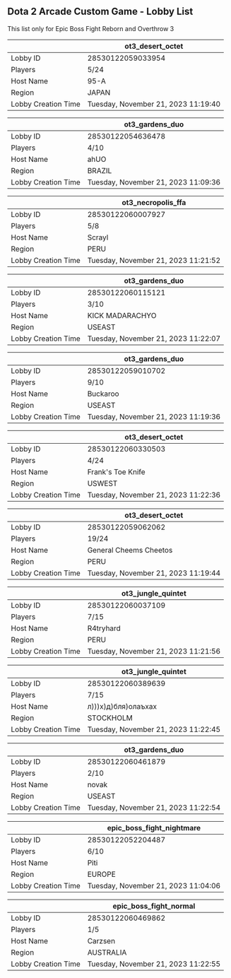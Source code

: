 ## Dota 2 Arcade Custom Game - Lobby List

This list only for Epic Boss Fight Reborn and Overthrow 3

|  | ot3_desert_octet |
| ------ | ------ |
| Lobby ID | 28530122059033954 |
| Players | 5/24 |
| Host Name | 95-A |
| Region | JAPAN |
| Lobby Creation Time | Tuesday, November 21, 2023 11:19:40 |


|  | ot3_gardens_duo |
| ------ | ------ |
| Lobby ID | 28530122054636478 |
| Players | 4/10 |
| Host Name | ahUO |
| Region | BRAZIL |
| Lobby Creation Time | Tuesday, November 21, 2023 11:09:36 |


|  | ot3_necropolis_ffa |
| ------ | ------ |
| Lobby ID | 28530122060007927 |
| Players | 5/8 |
| Host Name | Scrayl |
| Region | PERU |
| Lobby Creation Time | Tuesday, November 21, 2023 11:21:52 |


|  | ot3_gardens_duo |
| ------ | ------ |
| Lobby ID | 28530122060115121 |
| Players | 3/10 |
| Host Name | KICK MADARACHYO |
| Region | USEAST |
| Lobby Creation Time | Tuesday, November 21, 2023 11:22:07 |


|  | ot3_gardens_duo |
| ------ | ------ |
| Lobby ID | 28530122059010702 |
| Players | 9/10 |
| Host Name | Buckaroo |
| Region | USEAST |
| Lobby Creation Time | Tuesday, November 21, 2023 11:19:36 |


|  | ot3_desert_octet |
| ------ | ------ |
| Lobby ID | 28530122060330503 |
| Players | 4/24 |
| Host Name | Frank's Toe Knife |
| Region | USWEST |
| Lobby Creation Time | Tuesday, November 21, 2023 11:22:36 |


|  | ot3_desert_octet |
| ------ | ------ |
| Lobby ID | 28530122059062062 |
| Players | 19/24 |
| Host Name | General Cheems Cheetos |
| Region | PERU |
| Lobby Creation Time | Tuesday, November 21, 2023 11:19:44 |


|  | ot3_jungle_quintet |
| ------ | ------ |
| Lobby ID | 28530122060037109 |
| Players | 7/15 |
| Host Name | R4tryhard |
| Region | PERU |
| Lobby Creation Time | Tuesday, November 21, 2023 11:21:56 |


|  | ot3_jungle_quintet |
| ------ | ------ |
| Lobby ID | 28530122060389639 |
| Players | 7/15 |
| Host Name | л)))х)д)бля)олаъхах |
| Region | STOCKHOLM |
| Lobby Creation Time | Tuesday, November 21, 2023 11:22:45 |


|  | ot3_gardens_duo |
| ------ | ------ |
| Lobby ID | 28530122060461879 |
| Players | 2/10 |
| Host Name | novak |
| Region | USEAST |
| Lobby Creation Time | Tuesday, November 21, 2023 11:22:54 |


|  | epic_boss_fight_nightmare |
| ------ | ------ |
| Lobby ID | 28530122052204487 |
| Players | 6/10 |
| Host Name | Piti |
| Region | EUROPE |
| Lobby Creation Time | Tuesday, November 21, 2023 11:04:06 |


|  | epic_boss_fight_normal |
| ------ | ------ |
| Lobby ID | 28530122060469862 |
| Players | 1/5 |
| Host Name | Carzsen |
| Region | AUSTRALIA |
| Lobby Creation Time | Tuesday, November 21, 2023 11:22:55 |


